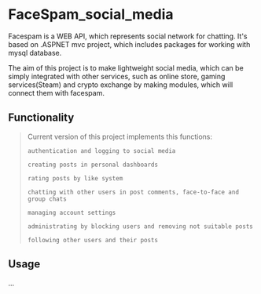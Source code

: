 # FaceSpam_social_media

Facespam is a WEB API, which represents social network for chatting. It's
based on .ASPNET mvc project, which includes packages for working with mysql database.

The aim of this project is to make lightweight social media, which can be simply 
integrated with other services, such as online store, gaming services(Steam) and
crypto exchange by making modules, which will connect them with facespam.

## Functionality

>Current version of this project implements this functions:
>
>`authentication and logging to social media`
>
>`creating posts in personal dashboards`
>
>`rating posts by like system`
>
>`chatting with other users in post comments, face-to-face and group chats`
>
>`managing account settings`
>
>`administrating by blocking users and removing not suitable posts`
>
>`following other users and their posts`

## Usage

...
